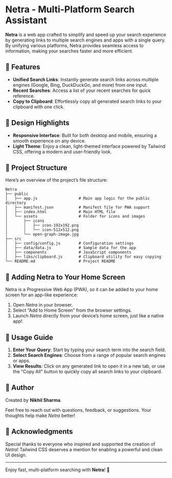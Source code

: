 # Netra - Multi-Platform Search Assistant

**Netra** is a web app crafted to simplify and speed up your search experience by generating links to multiple search engines and apps with a single query. By unifying various platforms, Netra provides seamless access to information, making your searches faster and more efficient.

## 🚀 Features

- **Unified Search Links**: Instantly generate search links across multiple engines (Google, Bing, DuckDuckGo, and more) from one input.
- **Recent Searches**: Access a list of your recent searches for quick reference.
- **Copy to Clipboard**: Effortlessly copy all generated search links to your clipboard with one click.

## 🎨 Design Highlights

- **Responsive Interface**: Built for both desktop and mobile, ensuring a smooth experience on any device.
- **Light Theme**: Enjoy a clean, light-themed interface powered by Tailwind CSS, offering a modern and user-friendly look.

## 📂 Project Structure

Here’s an overview of the project’s file structure:

```
Netra
├── public
│   ├── app.js                  # Main app logic for the public directory
│   ├── manifest.json           # Manifest file for PWA support
│   ├── index.html              # Main HTML file
│   └── assets                  # Folder for icons and images
│       ├── icons
│       │   ├── icon-192x192.png
│       │   └── icon-512x512.png
│       └── open-graph-image.jpg
├── src
│   ├── config/config.js        # Configuration settings
│   ├── data/data.js            # Sample data for the app
│   ├── components              # JavaScript components
│   ├── libs/clipboard.js       # Clipboard utility for easy copying
└── README.md                   # Project README
```

## 📲 Adding Netra to Your Home Screen

Netra is a Progressive Web App (PWA), so it can be added to your home screen for an app-like experience:

1. Open *Netra* in your browser.
2. Select “Add to Home Screen” from the browser settings.
3. Launch *Netra* directly from your device’s home screen, just like a native app!

## 📝 Usage Guide

1. **Enter Your Query**: Start by typing your search term into the search field.
2. **Select Search Engines**: Choose from a range of popular search engines or apps.
3. **View Results**: Click on any generated link to open it in a new tab, or use the "Copy All" button to quickly copy all search links to your clipboard.

## 👤 Author

Created by **Nikhil Sharma**.

Feel free to reach out with questions, feedback, or suggestions. Your thoughts help make *Netra* better!

## 🌟 Acknowledgments

Special thanks to everyone who inspired and supported the creation of *Netra*! Tailwind CSS deserves a mention for enabling a powerful and clean UI design.

---

Enjoy fast, multi-platform searching with **Netra**! 🚀
